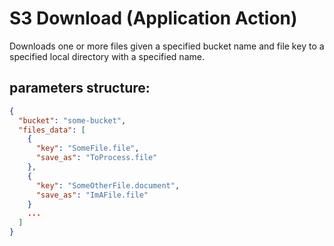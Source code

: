 # S3 Download (Application Action)

Downloads one or more files given a specified bucket name and file key to a 
specified local directory with a specified name.

## parameters structure:
```json
{
  "bucket": "some-bucket",
  "files_data": [
    {
      "key": "SomeFile.file",
      "save_as": "ToProcess.file"
    },
    {
      "key": "SomeOtherFile.document",
      "save_as": "ImAFile.file"
    }
    ...
  ]
}
```
